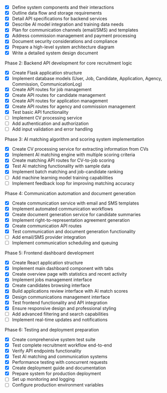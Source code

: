 - [x] Define system components and their interactions
- [x] Outline data flow and storage requirements
- [x] Detail API specifications for backend services
- [x] Describe AI model integration and training data needs
- [x] Plan for communication channels (email/SMS) and templates
- [x] Address commission management and payment processing
- [x] Document security considerations and compliance
- [x] Prepare a high-level system architecture diagram
- [x] Write a detailed system design document

Phase 2: Backend API development for core recruitment logic
- [x] Create Flask application structure
- [x] Implement database models (User, Job, Candidate, Application, Agency, Commission, CommunicationLog)
- [x] Create API routes for job management
- [x] Create API routes for candidate management
- [x] Create API routes for application management
- [x] Create API routes for agency and commission management
- [x] Test basic API functionality
- [ ] Implement CV processing service
- [ ] Add authentication and authorization
- [ ] Add input validation and error handling

Phase 3: AI matching algorithm and scoring system implementation
- [x] Create CV processing service for extracting information from CVs
- [x] Implement AI matching engine with multiple scoring criteria
- [x] Create matching API routes for CV-to-job scoring
- [x] Test AI matching functionality with sample data
- [x] Implement batch matching and job-candidate ranking
- [ ] Add machine learning model training capabilities
- [ ] Implement feedback loop for improving matching accuracy

Phase 4: Communication automation and document generation
- [x] Create communication service with email and SMS templates
- [x] Implement automated communication workflows
- [x] Create document generation service for candidate summaries
- [x] Implement right-to-representation agreement generation
- [x] Create communication API routes
- [x] Test communication and document generation functionality
- [ ] Add email/SMS provider integration
- [ ] Implement communication scheduling and queuing

Phase 5: Frontend dashboard development
- [x] Create React application structure
- [x] Implement main dashboard component with tabs
- [x] Create overview page with statistics and recent activity
- [x] Implement jobs management interface
- [x] Create candidates browsing interface
- [x] Build applications review interface with AI match scores
- [x] Design communications management interface
- [x] Test frontend functionality and API integration
- [x] Ensure responsive design and professional styling
- [ ] Add advanced filtering and search capabilities
- [ ] Implement real-time updates and notifications

Phase 6: Testing and deployment preparation
- [x] Create comprehensive system test suite
- [x] Test complete recruitment workflow end-to-end
- [x] Verify API endpoints functionality
- [x] Test AI matching and communication systems
- [x] Performance testing with concurrent requests
- [x] Create deployment guide and documentation
- [x] Prepare system for production deployment
- [ ] Set up monitoring and logging
- [ ] Configure production environment variables